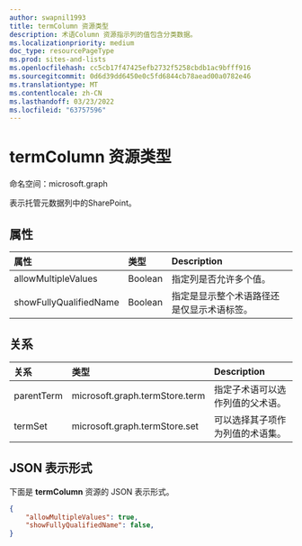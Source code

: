 ```yaml
---
author: swapnil1993
title: termColumn 资源类型
description: 术语Column 资源指示列的值包含分类数据。
ms.localizationpriority: medium
doc_type: resourcePageType
ms.prod: sites-and-lists
ms.openlocfilehash: cc5cb17f47425efb2732f5258cbdb1ac9bfff916
ms.sourcegitcommit: 0d6d39dd6450e0c5fd6844cb78aead00a0782e46
ms.translationtype: MT
ms.contentlocale: zh-CN
ms.lasthandoff: 03/23/2022
ms.locfileid: "63757596"
---
```

# <a name="termcolumn-resource-type"></a>termColumn 资源类型

命名空间：microsoft.graph

表示托管元数据列中的SharePoint。

## <a name="properties"></a>属性

| 属性 | 类型   | Description|
|:--------------|:-------|:----------------------------------------------------|
| allowMultipleValues | Boolean | 指定列是否允许多个值。|
| showFullyQualifiedName | Boolean | 指定是显示整个术语路径还是仅显示术语标签。  |

## <a name="relationships"></a>关系

| 关系   | 类型                      | Description
|:----------------|:--------------------------|:-------------------------------
| parentTerm     | microsoft.graph.termStore.term | 指定子术语可以选作列值的父术语。
| termSet      | microsoft.graph.termStore.set | 可以选择其子项作为列值的术语集。 

## <a name="json-representation"></a>JSON 表示形式

下面是 **termColumn** 资源的 JSON 表示形式。
<!-- { "blockType": "resource", "@odata.type": "microsoft.graph.termColumn" } -->

```json
{
    "allowMultipleValues": true,
    "showFullyQualifiedName": false,
}
```

